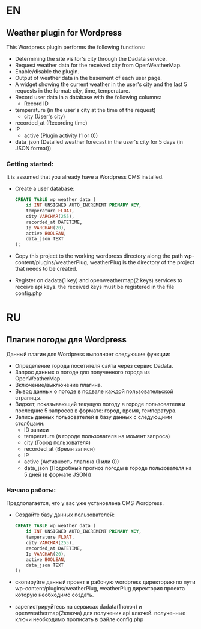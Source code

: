 # EN
## Weather plugin for Wordpress

This Wordpress plugin performs the following functions:
- Determining the site visitor's city through the Dadata service.
- Request weather data for the received city from OpenWeatherMap.
- Enable/disable the plugin.
- Output of weather data in the basement of each user page.
- A widget showing the current weather in the user's city and the last 5 requests in the format: city, time, temperature.
- Record user data in a database with the following columns:
    - Record ID
- temperature (in the user's city at the time of the request)
    - city (User's city)
- recorded_at (Recording time)
- IP
    - active (Plugin activity (1 or 0))
- data_json (Detailed weather forecast in the user's city for 5 days (in JSON format))

### Getting started:

It is assumed that you already have a Wordpress CMS installed.

- Create a user database:

    ```sql
    CREATE TABLE wp_weather_data (
        id INT UNSIGNED AUTO_INCREMENT PRIMARY KEY,
        temperature FLOAT,
        city VARCHAR(255),
        recorded_at DATETIME,
        Ip VARCHAR(20),
        active BOOLEAN,
        data_json TEXT
    );
    ```

- Copy this project to the working wordpress directory along the path wp-content/plugins/weatherPlug, weatherPlug is the directory of the project that needs to be created.

- Register on dadata(1 key) and openweathermap(2 keys) services to receive api keys. the received keys must be registered in the file config.php
 
# RU
## Плагин погоды для Wordpress

Данный плагин для Wordpress выполняет следующие функции:
- Определение города посетителя сайта через сервис Dadata.
- Запрос данных о погоде для полученного города из OpenWeatherMap.
- Включение/выключение плагина.
- Вывод данных о погоде в подвале каждой пользовательской страницы.
- Виджет, показывающий текущую погоду в городе пользователя и последние 5 запросов в формате: город, время, температура.
- Запись данных пользователей в базу данных с следующими столбцами:
    - ID записи
    - temperature (в городе пользователя на момент запроса)
    - city (Город пользователя)
    - recorded_at (Время записи)
    - IP
    - active (Активность плагина (1 или 0))
    - data_json (Подробный прогноз погоды в городе пользователя на 5 дней (в формате JSON))

### Начало работы:

Предполагается, что у вас уже установлена CMS Wordpress.

- Создайте базу данных пользователей:

    ```sql
    CREATE TABLE wp_weather_data (
        id INT UNSIGNED AUTO_INCREMENT PRIMARY KEY,
        temperature FLOAT,
        city VARCHAR(255),
        recorded_at DATETIME,
        Ip VARCHAR(20),
        active BOOLEAN,
        data_json TEXT
    );
    ```

- скопируйте данный проект в рабочую wordpress директорию по пути wp-content/plugins/weatherPlug, weatherPlug директория проекта которую необходимо создать.

- зарегистрируйтесь на сервисах dadata(1 ключ) и openweathermap(2ключа) для получения api ключей. полученные ключи необходимо прописать в файле config.php
